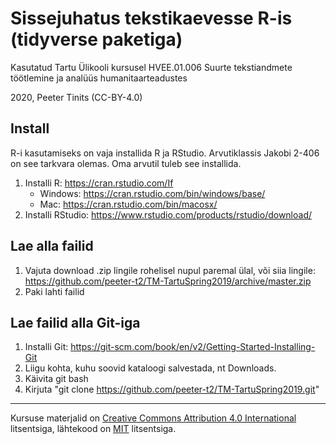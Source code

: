 # Sissejuhatus tekstikaevesse R-is (tidyverse paketiga)

Kasutatud Tartu Ülikooli kursusel HVEE.01.006 Suurte tekstiandmete töötlemine ja analüüs humanitaarteadustes

2020, Peeter Tinits (CC-BY-4.0)


## Install

R-i kasutamiseks on vaja installida R ja RStudio. Arvutiklassis Jakobi 2-406 on see tarkvara olemas. Oma arvutil tuleb see installida.

1) Installi R: https://cran.rstudio.com/If 
   - Windows: https://cran.rstudio.com/bin/windows/base/
   - Mac: https://cran.rstudio.com/bin/macosx/
2) Installi RStudio: https://www.rstudio.com/products/rstudio/download/

## Lae alla failid
1) Vajuta download .zip lingile rohelisel nupul paremal ülal, või siia lingile: https://github.com/peeter-t2/TM-TartuSpring2019/archive/master.zip
2) Paki lahti failid

## Lae failid alla Git-iga

1) Installi Git: https://git-scm.com/book/en/v2/Getting-Started-Installing-Git
2) Liigu kohta, kuhu soovid kataloogi salvestada, nt Downloads.
3) Käivita git bash
4) Kirjuta "git clone https://github.com/peeter-t2/TM-TartuSpring2019.git"


--------------

Kursuse materjalid on [Creative Commons Attribution 4.0 International](https://creativecommons.org/licenses/by/4.0/) litsentsiga, lähtekood on [MIT](https://choosealicense.com/licenses/mit/) litsentsiga.

